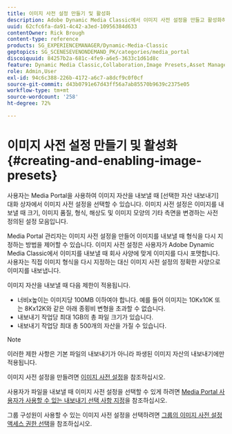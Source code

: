 ```yaml
---
title: 이미지 사전 설정 만들기 및 활성화
description: Adobe Dynamic Media Classic에서 이미지 사전 설정을 만들고 활성화하는 방법을 알아봅니다.
uuid: 62cfc6fa-da91-4c42-a3ed-10956384d633
contentOwner: Rick Brough
content-type: reference
products: SG_EXPERIENCEMANAGER/Dynamic-Media-Classic
geptopics: SG_SCENESEVENONDEMAND_PK/categories/media_portal
discoiquuid: 84257b2a-681c-4fe9-a6e5-3633c1d61d8c
feature: Dynamic Media Classic,Collaboration,Image Presets,Asset Management
role: Admin,User
exl-id: 94c6c388-226b-4172-a6c7-a8dcf9c0f0cf
source-git-commit: d43b0791e67d43ff56a7ab85570b9639c2375e05
workflow-type: tm+mt
source-wordcount: '258'
ht-degree: 72%

---
```


# 이미지 사전 설정 만들기 및 활성화{#creating-and-enabling-image-presets}

사용자는 Media Portal을 사용하여 이미지 자산을 내보낼 때 [선택한 자산 내보내기] 대화 상자에서 이미지 사전 설정을 선택할 수 있습니다. 이미지 사전 설정은 이미지를 내보낼 때 크기, 이미지 품질, 형식, 해상도 및 이미지 모양의 기타 측면을 변경하는 사전 정의된 설정 모음입니다.

Media Portal 관리자는 이미지 사전 설정을 만들어 이미지를 내보낼 때 형식을 다시 지정하는 방법을 제어할 수 있습니다. 이미지 사전 설정은 사용자가 Adobe Dynamic Media Classic에서 이미지를 내보낼 때 회사 사양에 맞게 이미지를 다시 포맷합니다. 사용자는 직접 이미지 형식을 다시 지정하는 대신 이미지 사전 설정의 정확한 사양으로 이미지를 내보냅니다.

이미지 자산을 내보낼 때 다음 제한이 적용됩니다.

* 너비x높이는 이미지당 100MB 이하여야 합니다. 예를 들어 이미지는 10Kx10K 또는 8Kx12K와 같은 아래 종횡비 변형을 초과할 수 없습니다.
* 내보내기 작업당 최대 1GB의 총 파일 크기가 있습니다.
* 내보내기 작업당 최대 총 500개의 자산을 가질 수 있습니다.

>[!NOTE]
>
>이러한 제한 사항은 기본 파일의 내보내기가 아니라 파생된 이미지 자산의 내보내기에만 적용됩니다.

이미지 사전 설정을 만들려면 [이미지 사전 설정](application-setup.md#image_presets)을 참조하십시오.

사용자가 파일을 내보낼 때 이미지 사전 설정을 선택할 수 있게 하려면 [Media Portal 사용자가 사용할 수 있는 내보내기 선택 사항 지정](specifying-export-options-available-media.md#specifying_export_options_available_to_media_portal_users)을 참조하십시오.

그룹 구성원이 사용할 수 있는 이미지 사전 설정을 선택하려면 [그룹의 이미지 사전 설정 액세스 권한 선택](creating-media-portal-groups.md#choosing_image_preset_access_permissions_for_a_group)을 참조하십시오.
